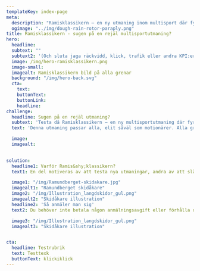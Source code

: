 ```yaml
---
templateKey: index-page
meta: 
  description: "Ramisklassikern – en ny utmaning inom multisport där fyra grenar görs individuellt under 12 månader."
  ogimage: "../img/dough-rain-rotor-paraply.png"
title: Ramisklassikern - sugen på en rejäl multisportutmaning?
hero:
  headline: 
  subtext: ""
  subtext2: '(Och sluta jaga räckvidd, klick, trafik eller andra KPI:er som inte gör någon skillnad för ditt bankkonto)' 
  image: /img/hero-ramisklassikern.png
  image-small: 
  imagealt: Ramisklassikern bild på alla grenar
  background: "/img/hero-back.svg"
  cta: 
    text: 
    buttonText: 
    buttonLink: 
    headline: 
challenge:
  headline: Sugen på en rejäl utmaning?
  subtext: 'Testa då Ramisklassikern – en ny multisportutmaning där fyra grenar görs individuellt under 12 månader.'
  text: 'Denna utmaning passar alla, elit såväl som motionärer. Alla grenar genomförs i Ramundbergets närområde, när du vill. Börja med det moment du önskar och du har sedan ett år på dig att genomföra de tre kvarvarande. Alla får plats och det är dessutom gratis. Lycka till!' 

  image:
  imagealt: 
        

solution:
  headline1: Varför Ramis&shy;klassikern?
  text1: En del motiveras av att testa nya utmaningar, andra av att slå sina personliga rekord. Här är inte det viktigaste att komma först eller att tävla mot andra, tiden är inte det väsentliga, utan att man tävlar och utmanar sig själv. (Även om det självklart känns ganska härligt att slå kompisgänget eller syrran.) Men oavsett vad man går i gång på är stoltheten att ha genomfört denna prestation enorm.<br><br> Vi hoppas att denna utmaning fungerar som motivation till att komma i gång med vardagsträningen, att testa nya sporter och får dig att tänja på dina gränser. Och som om detta inte vore nog, den ger dig dessutom tillfälle till att få njuta av den fantastiska och storslagna naturen uppe hos oss i Ramundberget.

  image1: "/img/Ramundberget-skidakare.jpg"
  imagealt1: "Ramundberget skidåkare"
  image2: "/img/Illustration_langdskidor_gul.png"    
  imagealt2: "Skidåkare illustration"
  headline2: 'Så anmäler man sig'
  text2: Du behöver inte betala någon anmälningsavgift eller förhålla dig till några specifika datum. Här är det till stor del naturen och väder som håller i agendan och schemat. Ja, och din tillgänglighet och lust förstås. Tryck på knappen för att registrera din medverkan.

  image3: "/img/Illustration_langdskidor_gul.png"
  imagealt3: "Skidåkare illustration"


cta:
  headline: Testrubrik
  text: Testtexk
  buttonText: klickiklick
---
```

